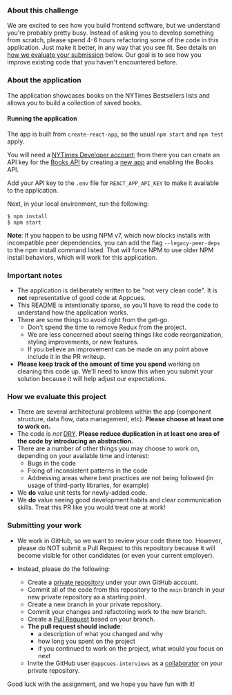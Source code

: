 ### About this challenge

We are excited to see how you build frontend software, but we understand you're
probably pretty busy. Instead of asking you to develop something from scratch,
please spend 4-6 hours refactoring some of the code in this
application. Just make it better, in any way that you see fit. See details on [how we evaluate
your submission](#how-we-evaluate-this-project) below. Our goal is to
see how you improve existing code that you haven't encountered before.

### About the application

The application showcases books on the NYTimes Bestsellers lists and allows you
to build a collection of saved books.

#### Running the application

The app is built from `create-react-app`, so the usual `npm start` and `npm test` apply.

You will need a [NYTimes Developer account](https://developer.nytimes.com/accounts/create);
from there you can create an API key for the [Books API](https://developer.nytimes.com/docs/books-product/1/overview)
by creating a [new app](https://developer.nytimes.com/my-apps) and enabling the Books API.

Add your API key to the `.env` file for `REACT_APP_API_KEY` to make it available to the application.

Next, in your local environment, run the following:

```shell
$ npm install
$ npm start
```

**Note**: If you happen to be using NPM v7, which now blocks installs with
incompatible peer dependencies, you can add the flag `--legacy-peer-deps` to the
npm install command listed. That will force NPM to use older NPM install
behaviors, which will work for this application.

### Important notes

- The application is deliberately written to be "not very clean code". It is **not** representative of good code at Appcues.
- This README is intentionally sparse, so you'll have to read the code to understand how the application works.
- There are some things to avoid right from the get-go. 
  - Don't spend the time to remove Redux from the project. 
  - We are less concerned about seeing things like code reorganization, styling improvements, or new features.
  - If you believe an improvement can be made on any point above include it in the PR writeup.
- **Please keep track of the amount of time you spend** working on cleaning this
  code up. We'll need to know this when you submit your solution because it will
  help adjust our expectations.

### How we evaluate this project

- There are several architectural problems within the app (component structure, data flow, data management, etc). **Please choose at least one to work on.**
- The code is _not_ [DRY](https://en.wikipedia.org/wiki/Don%27t_repeat_yourself). **Please reduce duplication in at least one area of the code by introducing an abstraction.**
- There are a number of other things you may choose to work on, depending on your available time and interest:
  - Bugs in the code
  - Fixing of inconsistent patterns in the code
  - Addressing areas where best practices are not being followed (in usage of third-party libraries, for example)
- We **do** value unit tests for newly-added code.
- We **do** value seeing good development habits and clear communication skills. Treat this PR like you would treat one at work!

### Submitting your work

- We work in GitHub, so we want to review your code there too. However, please
  do NOT submit a Pull Request to this repository because it will become visible
  for other candidates (or even your current employer).

- Instead, please do the following:
  - Create a [private repository](https://docs.github.com/en/free-pro-team@latest/github/creating-cloning-and-archiving-repositories/about-repository-visibility) under your own GitHub account.
  - Commit all of the code from this repository to the `main` branch in your new private repository as a starting point.
  - Create a new branch in your private repository.
  - Commit your changes and refactoring work to the new branch.
  - Create a [Pull Request](https://docs.github.com/en/free-pro-team@latest/github/collaborating-with-issues-and-pull-requests/about-pull-requests) based on your branch.
  - **The pull request should include**:
    - a description of what you changed and why
    - how long you spent on the project
    - if you continued to work on the project, what would you focus on next
  - Invite the GitHub user `@appcues-interviews` as a [collaborator](https://docs.github.com/en/free-pro-team@latest/github/setting-up-and-managing-your-github-user-account/inviting-collaborators-to-a-personal-repository) on your private repository.

Good luck with the assignment, and we hope you have fun with it!
